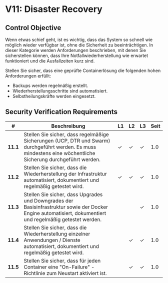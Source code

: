 # V11: Disaster Recovery

## Control Objective

Wenn etwas schief geht, ist es wichtig, dass das System so schnell wie möglich wieder verfügbar ist, ohne die Sicherheit zu beeinträchtigen. In dieser Kategorie werden Anforderungen beschrieben, mit denen Sie sicherstellen können, dass Ihre Notfallwiederherstellung wie erwartet funktioniert und die Ausfallzeiten kurz sind.

Stellen Sie sicher, dass eine geprüfte Containerlösung die folgenden hohen Anforderungen erfüllt:

* Backups werden regelmäßig erstellt.
* Wiederherstellungsschritte sind automatisiert.
* Selbstheilungskräfte werden eingesetzt.

## Security Verification Requirements

| # | Beschreibung | L1 | L2 | L3 | Seit |
| --- | --- | --- | --- | -- | -- |
| **11.1** | Stellen Sie sicher, dass regelmäßige Sicherungen (UCP, DTR und Swarm) durchgeführt werden. Es muss mindestens eine wöchentliche Sicherung durchgeführt werden. | ✓ | ✓ | ✓ | 1.0 |
| **11.2** | Stellen Sie sicher, dass die Wiederherstellung der Infrastruktur automatisiert, dokumentiert und regelmäßig getestet wird. | ✓ | ✓ | ✓ | 1.0 |
| **11.3** | Stellen Sie sicher, dass Upgrades und Downgrades der Basisinfrastruktur sowie der Docker Engine automatisiert, dokumentiert und regelmäßig getestet werden. |  |  | ✓ | 1.0 |
| **11.4** | Stellen Sie sicher, dass die Wiederherstellung einzelner Anwendungen / Dienste automatisiert, dokumentiert und regelmäßig getestet wird. |  | ✓ | ✓ | 1.0 |
| **11.5** | Stellen Sie sicher, dass für jeden Container eine "On-Failure" -Richtlinie zum Neustart aktiviert ist. | | ✓ | ✓ | 1.0 |
